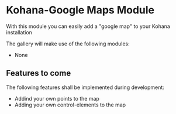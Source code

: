 # Kohana-Google Maps Module
With this module you can easily add a "google map" to your Kohana installation

The gallery will make use of the following modules:

* None

## Features to come
The following features shall be implemented during development:

* Addind your own points to the map
* Adding your own control-elements to the map 